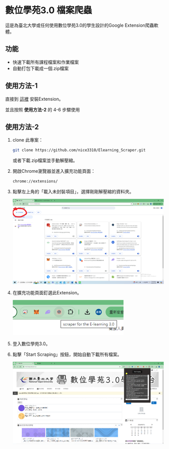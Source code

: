 # 數位學苑3.0 檔案爬蟲

這是為臺北大學或任何使用數位學苑3.0的學生設計的Google Extension爬蟲軟體。

## 功能

- 快速下載所有課程檔案和作業檔案
- 自動打包下載成一個.zip檔案

## 使用方法-1

直接到 [這裡](https://chromewebstore.google.com/detail/scraper-for-the-e-learnin/bjhebdgfnaocpigifmelcfnghadimhgg) 安裝Extension。

並且按照 **使用方法-2** 的 4-6 步驟使用

## 使用方法-2

1. clone 此專案：
    ```sh
    git clone https://github.com/nice3310/Elearning_Scraper.git
    ```
    或者下載.zip檔案並手動解壓縮。

2. 開啟Chrome瀏覽器並進入擴充功能頁面：
    ```sh
    chrome://extensions/
    ```

3. 點擊左上角的「載入未封裝項目」，選擇剛剛解壓縮的資料夾。

    ![使用範例](./Assets/install_1.png)

4. 在擴充功能頁面釘選此Extension。

    ![使用範例](./Assets/install_2.png)

5. 登入數位學苑3.0。

6. 點擊「Start Scraping」按鈕，開始自動下載所有檔案。

    ![使用範例](./Assets/usage.png)

